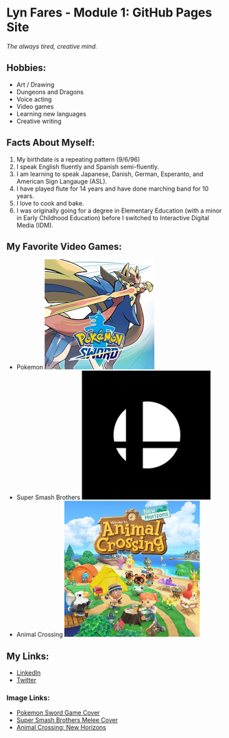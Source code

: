 # Lyn Fares - Module 1: GitHub Pages Site
*The always tired, creative mind.*

## Hobbies:
  * Art / Drawing
  * Dungeons and Dragons
  * Voice acting
  * Video games
  * Learning new languages
  * Creative writing

## Facts About Myself:
  1. My birthdate is a repeating pattern (9/6/96)
  2. I speak English fluently and Spanish semi-fluently.
  3. I am learning to speak Japanese, Danish, German, Esperanto, and American Sign Langauge (ASL).
  4. I have played flute for 14 years and have done marching band for 10 years.
  5. I love to cook and bake.
  6. I was originally going for a degree in Elementary Education (with a minor in Early Childhood Education) before I switched to Interactive Digital Media (IDM).
  
## My Favorite Video Games:
  * Pokemon
  ![Pokemon](pokemon.png)
  * Super Smash Brothers
  ![Super Smash Brothers](ssb.png)
  * Animal Crossing
  ![Animal Crossing](acnh.jpg)
  
## My Links:
  * [LinkedIn](https://www.linkedin.com/in/lindsey-fares-4b638b192/)
  * [Twitter](https://twitter.com/lindseyfares)
  
### Image Links:
  * [Pokemon Sword Game Cover](https://www.google.com/url?sa=i&url=https%3A%2F%2Fwww.ign.com%2Fgames%2Fpokemon-sword&psig=AOvVaw0SkVPiYMpyxxf4HhGHOGLh&ust=1598373136900000&source=images&cd=vfe&ved=0CAIQjRxqFwoTCPDX1eiktOsCFQAAAAAdAAAAABAD)
  * [Super Smash Brothers Melee Cover](https://www.google.com/url?sa=i&url=https%3A%2F%2Fwww.gamespot.com%2Fgames%2Fsuper-smash-bros-melee%2F&psig=AOvVaw1Dtjh42v53AhzC7pqBnO_w&ust=1598373390249000&source=images&cd=vfe&ved=0CAIQjRxqFwoTCMD6veCktOsCFQAAAAAdAAAAABAD)
  * [Animal Crossing: New Horizons](https://www.google.com/url?sa=i&url=https%3A%2F%2Fen.wikipedia.org%2Fwiki%2FAnimal_Crossing%3A_New_Horizons&psig=AOvVaw3VfynQW4P0dIxHpfV5Rk38&ust=1598373461318000&source=images&cd=vfe&ved=0CAIQjRxqFwoTCOCpk7WktOsCFQAAAAAdAAAAABAD)
